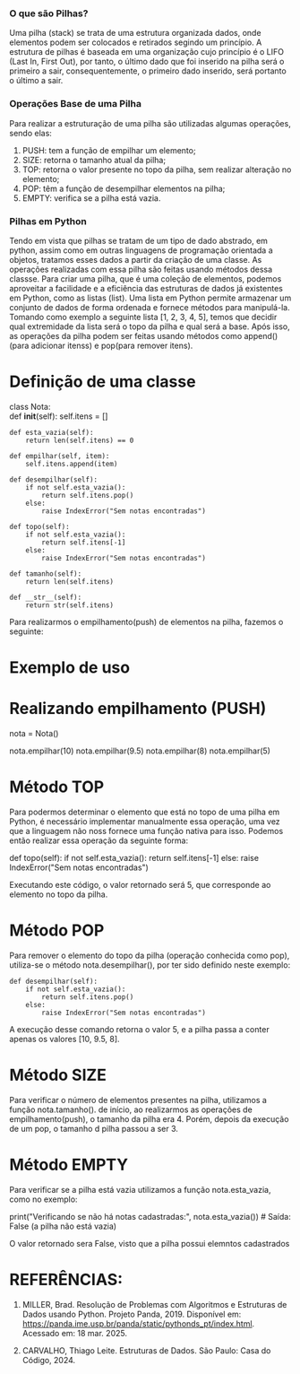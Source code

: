 ### O que são Pilhas?
Uma pilha (stack) se trata de uma estrutura organizada dados, onde elementos podem ser colocados e retirados segindo um princípio.
A estrutura de pilhas é baseada em uma organização cujo princípio é o LIFO (Last In, First Out), por tanto, o último dado que foi inserido na pilha será o primeiro a sair, consequentemente, o primeiro dado inserido, será portanto o último a sair.

### Operações Base de uma Pilha 
Para realizar a estruturação de uma pilha são utilizadas algumas operações, sendo elas:
 
  1.   PUSH: tem a função de empilhar um elemento;
  2. SIZE: retorna o tamanho atual da pilha;
  3. TOP: retorna o valor presente no topo da pilha, sem realizar alteração no elemento;
  4. POP: têm a função de desempilhar elementos na pilha;
  5. EMPTY: verifica se a pilha está vazia.

### Pilhas em Python
Tendo em vista que pilhas se tratam de um tipo de dado abstrado, em python, assim como em outras linguagens de programação orientada a objetos, tratamos esses dados a partir da criação de uma classe.
As operações realizadas com essa pilha são feitas usando métodos dessa classse. Para criar uma pilha, que é uma coleção de elementos, podemos aproveitar a facilidade e a eficiência das estruturas de dados já existentes em Python, como as listas (list).
Uma lista em Python permite armazenar um conjunto de dados de forma ordenada e fornece métodos para manipulá-la. Tomando como exemplo a seguinte lista [1, 2, 3, 4, 5], temos que decidir qual extremidade da lista será o topo da pilha e qual será a base. Após isso, as operações da pilha podem ser feitas usando métodos como append() (para adicionar itenss) e pop(para remover itens).

# Definição de uma classe
class Nota:              
    def __init__(self):
        self.itens = []

    def esta_vazia(self):
        return len(self.itens) == 0

    def empilhar(self, item):
        self.itens.append(item)

    def desempilhar(self):
        if not self.esta_vazia():
            return self.itens.pop()
        else:
            raise IndexError("Sem notas encontradas")

    def topo(self):
        if not self.esta_vazia():
            return self.itens[-1]
        else:
            raise IndexError("Sem notas encontradas")

    def tamanho(self):
        return len(self.itens)

    def __str__(self):
        return str(self.itens)

Para realizarmos o empilhamento(push) de elementos na pilha, fazemos o seguinte: 

# Exemplo de uso
# Realizando empilhamento (PUSH)
nota = Nota()

nota.empilhar(10)
nota.empilhar(9.5)
nota.empilhar(8)
nota.empilhar(5)

# Método TOP
Para podermos determinar o elemento que está no topo de uma pilha em Python, é necessário implementar manualmente essa operação, uma vez que a linguagem não noss fornece uma função nativa para isso. Podemos então realizar essa operação da seguinte forma:

def topo(self):
        if not self.esta_vazia():
            return self.itens[-1]
        else:
            raise IndexError("Sem notas encontradas")

Executando este código, o valor retornado será 5, que corresponde ao elemento no topo da pilha.

# Método POP

Para remover o elemento do topo da pilha (operação conhecida como pop), utiliza-se o método nota.desempilhar(), por ter sido definido neste exemplo:

    def desempilhar(self):
        if not self.esta_vazia():
            return self.itens.pop()
        else:
            raise IndexError("Sem notas encontradas")
    
A execução desse comando retorna o valor 5, e a pilha passa a conter apenas os valores [10, 9.5, 8].

# Método SIZE

Para verificar o número de elementos presentes na pilha, utilizamos a função nota.tamanho(). de início, ao realizarmos as operações de empilhamento(push), o tamanho da pilha era 4. Porém, depois da execução de um pop, o tamanho d pilha passou a ser 3.

# Método EMPTY

Para verificar se a pilha está vazia utilizamos a função nota.esta_vazia, como no exemplo:

print("Verificando se não há notas cadastradas:", nota.esta_vazia())  # Saída: False (a pilha não está vazia)

O valor retornado sera False, visto que a pilha possui elemntos cadastrados

# REFERÊNCIAS:

1.  MILLER, Brad. Resolução de Problemas com Algoritmos e Estruturas de Dados usando Python. Projeto Panda, 2019. Disponível em: https://panda.ime.usp.br/panda/static/pythonds_pt/index.html. Acessado em: 18 mar. 2025.

2.  CARVALHO, Thiago Leite. Estruturas de Dados. São Paulo: Casa do Código, 2024.